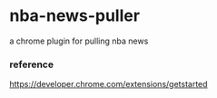 # nba-news-puller
a chrome plugin for pulling nba news 


### reference
https://developer.chrome.com/extensions/getstarted

